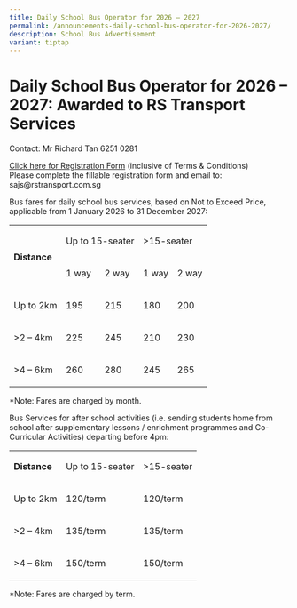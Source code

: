 ```yaml
---
title: Daily School Bus Operator for 2026 – 2027
permalink: /announcements-daily-school-bus-operator-for-2026-2027/
description: School Bus Advertisement
variant: tiptap
---
```

<h1>Daily School Bus Operator for 2026 – 2027: Awarded to RS Transport Services</h1>
<p>Contact: Mr Richard Tan 6251 0281</p>
<p><a href="https://go.gov.sg/sajs-bus-operator-registration" rel="noopener noreferrer nofollow" target="_blank">Click here for Registration Form</a> (inclusive
of Terms &amp; Conditions)
<br>Please complete the fillable registration form and email to: sajs@rstransport.com.sg</p>
<p>Bus fares for daily school bus services, based on Not to Exceed Price,
applicable from 1 January 2026 to 31 December 2027:</p>
<table style="minWidth: 125px">
<colgroup>
<col>
<col>
<col>
<col>
<col>
</colgroup>
<tbody>
<tr>
<td rowspan="2" colspan="1">
<p><strong>Distance</strong>
</p>
</td>
<td rowspan="1" colspan="2">
<p>Up to 15-seater</p>
</td>
<td rowspan="1" colspan="2">
<p>&gt;15-seater</p>
</td>
</tr>
<tr>
<td rowspan="1" colspan="1">
<p>1 way</p>
</td>
<td rowspan="1" colspan="1">
<p>2 way</p>
</td>
<td rowspan="1" colspan="1">
<p>1 way</p>
</td>
<td rowspan="1" colspan="1">
<p>2 way</p>
</td>
</tr>
<tr>
<td rowspan="1" colspan="1">
<p>Up to 2km</p>
</td>
<td rowspan="1" colspan="1">
<p>195</p>
</td>
<td rowspan="1" colspan="1">
<p>215</p>
</td>
<td rowspan="1" colspan="1">
<p>180</p>
</td>
<td rowspan="1" colspan="1">
<p>200</p>
</td>
</tr>
<tr>
<td rowspan="1" colspan="1">
<p>&gt;2 – 4km</p>
</td>
<td rowspan="1" colspan="1">
<p>225</p>
</td>
<td rowspan="1" colspan="1">
<p>245</p>
</td>
<td rowspan="1" colspan="1">
<p>210</p>
</td>
<td rowspan="1" colspan="1">
<p>230</p>
</td>
</tr>
<tr>
<td rowspan="1" colspan="1">
<p>&gt;4 – 6km</p>
</td>
<td rowspan="1" colspan="1">
<p>260</p>
</td>
<td rowspan="1" colspan="1">
<p>280</p>
</td>
<td rowspan="1" colspan="1">
<p>245</p>
</td>
<td rowspan="1" colspan="1">
<p>265</p>
</td>
</tr>
</tbody>
</table>
<p>*Note: Fares are charged by month.</p>
<p>Bus Services for after school activities (i.e. sending students home from
school after supplementary lessons / enrichment programmes and Co-Curricular
Activities) departing before 4pm:</p>
<table style="minWidth: 75px">
<colgroup>
<col>
<col>
<col>
</colgroup>
<tbody>
<tr>
<td rowspan="1" colspan="1">
<p><strong>Distance</strong>
</p>
</td>
<td rowspan="1" colspan="1">
<p>Up to 15-seater</p>
</td>
<td rowspan="1" colspan="1">
<p>&gt;15-seater</p>
</td>
</tr>
<tr>
<td rowspan="1" colspan="1">
<p>Up to 2km</p>
</td>
<td rowspan="1" colspan="1">
<p>120/term</p>
</td>
<td rowspan="1" colspan="1">
<p>120/term</p>
</td>
</tr>
<tr>
<td rowspan="1" colspan="1">
<p>&gt;2 – 4km</p>
</td>
<td rowspan="1" colspan="1">
<p>135/term</p>
</td>
<td rowspan="1" colspan="1">
<p>135/term</p>
</td>
</tr>
<tr>
<td rowspan="1" colspan="1">
<p>&gt;4 – 6km</p>
</td>
<td rowspan="1" colspan="1">
<p>150/term</p>
</td>
<td rowspan="1" colspan="1">
<p>150/term</p>
</td>
</tr>
</tbody>
</table>
<p>*Note: Fares are charged by term.</p>